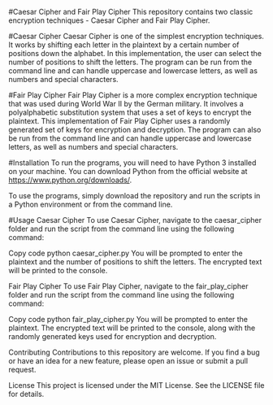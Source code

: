 #Caesar Cipher and Fair Play Cipher
This repository contains two classic encryption techniques - Caesar Cipher and Fair Play Cipher.

#Caesar Cipher
Caesar Cipher is one of the simplest encryption techniques. It works by shifting each letter in the plaintext by a certain number of positions down the alphabet. In this implementation, the user can select the number of positions to shift the letters. The program can be run from the command line and can handle uppercase and lowercase letters, as well as numbers and special characters.

#Fair Play Cipher
Fair Play Cipher is a more complex encryption technique that was used during World War II by the German military. It involves a polyalphabetic substitution system that uses a set of keys to encrypt the plaintext. This implementation of Fair Play Cipher uses a randomly generated set of keys for encryption and decryption. The program can also be run from the command line and can handle uppercase and lowercase letters, as well as numbers and special characters.

#Installation
To run the programs, you will need to have Python 3 installed on your machine. You can download Python from the official website at https://www.python.org/downloads/.

To use the programs, simply download the repository and run the scripts in a Python environment or from the command line.

#Usage
Caesar Cipher
To use Caesar Cipher, navigate to the caesar_cipher folder and run the script from the command line using the following command:

Copy code
python caesar_cipher.py
You will be prompted to enter the plaintext and the number of positions to shift the letters. The encrypted text will be printed to the console.

Fair Play Cipher
To use Fair Play Cipher, navigate to the fair_play_cipher folder and run the script from the command line using the following command:

Copy code
python fair_play_cipher.py
You will be prompted to enter the plaintext. The encrypted text will be printed to the console, along with the randomly generated keys used for encryption and decryption.

Contributing
Contributions to this repository are welcome. If you find a bug or have an idea for a new feature, please open an issue or submit a pull request.

License
This project is licensed under the MIT License. See the LICENSE file for details.
